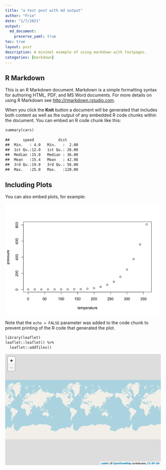 ```yaml
---
title: "a test post with md output"
author: "Frie"
date: "1/7/2021"
output: 
  md_document:
    preserve_yaml: true
toc: true
layout: post
description: A minimal example of using markdown with fastpages.
categories: [markdown]
---
```




## R Markdown

This is an R Markdown document. Markdown is a simple formatting syntax
for authoring HTML, PDF, and MS Word documents. For more details on
using R Markdown see <http://rmarkdown.rstudio.com>.

When you click the **Knit** button a document will be generated that
includes both content as well as the output of any embedded R code
chunks within the document. You can embed an R code chunk like this:

    summary(cars)

    ##      speed           dist       
    ##  Min.   : 4.0   Min.   :  2.00  
    ##  1st Qu.:12.0   1st Qu.: 26.00  
    ##  Median :15.0   Median : 36.00  
    ##  Mean   :15.4   Mean   : 42.98  
    ##  3rd Qu.:19.0   3rd Qu.: 56.00  
    ##  Max.   :25.0   Max.   :120.00

## Including Plots

You can also embed plots, for example:

![](2020-01-07-rmarkdown_test_files/figure-markdown_strict/pressure-1.png)

Note that the `echo = FALSE` parameter was added to the code chunk to
prevent printing of the R code that generated the plot.

    library(leaflet)
    leaflet::leaflet() %>% 
      leaflet::addTiles()

![](2020-01-07-rmarkdown_test_files/figure-markdown_strict/unnamed-chunk-1-1.png)

